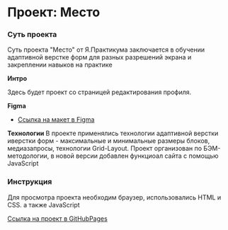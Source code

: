 # Проект: Место

### Суть проекта
Суть проекта "Место" от Я.Практикума заключается в обучении адаптивной верстке форм для разных разрешений экрана и закреплении навыков на практике


**Интро**

Здесь будет проект со страницей редактирования профиля.


**Figma**

* [Ссылка на макет в Figma](https://www.figma.com/file/2cn9N9jSkmxD84oJik7xL7/JavaScript.-Sprint-4?node-id=28212%3A269)

**Технологии**
В проекте применялись технологии адаптивной верстки иверстки форм - максимальные и минимальные размеры блоков, медиазапросы, технологии Grid-Layout. Проект организован по БЭМ-методологии, в новой версии добавлен функциоал сайта с помощью JavaScript

### Инструкция
Для просмотра проекта необходим браузер, использовались HTML и CSS. а также JavaScript

[Ссылка на проект в GitHubPages](https://snobiwe.github.io/mesto-project/)